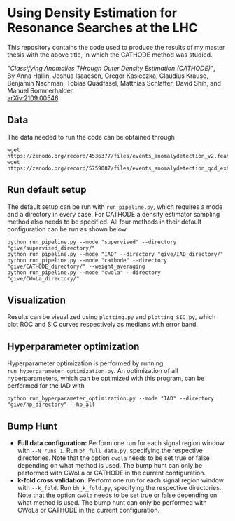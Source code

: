 # Using Density Estimation for Resonance Searches at the LHC

This repository contains the code used to produce the results of my master thesis with the above title, in which the CATHODE method was studied. 

*"Classifying Anomalies THrough Outer Density Estimation (CATHODE)"*,  
By Anna Hallin, Joshua Isaacson, Gregor Kasieczka, Claudius Krause, Benjamin Nachman,
Tobias Quadfasel, Matthias Schlaffer, David Shih, and Manuel Sommerhalder. <br>
[arXiv:2109.00546](https://arxiv.org/abs/2109.00546). 

## Data 

The data needed to run the code can be obtained through 
```
wget https://zenodo.org/record/4536377/files/events_anomalydetection_v2.features.h5
wget https://zenodo.org/record/5759087/files/events_anomalydetection_qcd_extra_inneronly_features.h5
```

## Run default setup

The default setup can be run with `run_pipeline.py`, which requires a mode and a directory in every case. For CATHODE a density estimator sampling method also needs to be specified. All four methods in their default configuration can be run as shown below
 
```
python run_pipeline.py --mode "supervised" --directory "give/supervised_directory/"
python run_pipeline.py --mode "IAD" --directory "give/IAD_directory/"
python run_pipeline.py --mode "cathode" --directory "give/CATHODE_directory/" --weight_averaging
python run_pipeline.py --mode "cwola" --directory "give/CWoLa_directory/"
```

## Visualization

Results can be visualized using `plotting.py` and `plotting_SIC.py`, which plot ROC and SIC curves respectively as medians with error band.

## Hyperparameter optimization

Hyperparameter optimization is performed by running `run_hyperparameter_optimization.py`. An optimization of all hyperparameters, which can be optimized with this program, can be performed for the IAD with

```
python run_hyperparameter_optimization.py --mode "IAD" --directory "give/hp_directory" --hp_all
```

## Bump Hunt

- **Full data configuration:** Perform one run for each signal region window with `--N_runs 1`. Run `bh_full_data.py`, specifying the respective directories. Note that the option `cwola` needs to be set true or false depending on what method is used. The bump hunt can only be performed with CWoLa or CATHODE in the current configuration.
- **k-fold cross validation:** Perform one run for each signal region window with `--k_fold`. Run `bh_k_fold.py`, specifying the respective directories. Note that the option `cwola` needs to be set true or false depending on what method is used. The bump hunt can only be performed with CWoLa or CATHODE in the current configuration.
